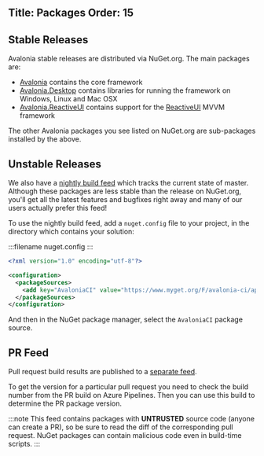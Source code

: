 Title: Packages
Order: 15
---

## Stable Releases

Avalonia stable releases are distributed via NuGet.org. The main packages are:

- [Avalonia](https://www.nuget.org/packages/Avalonia/) contains the core framework
- [Avalonia.Desktop](https://www.nuget.org/packages/Avalonia.Desktop/) contains libraries for running the framework on Windows, Linux and Mac OSX
- [Avalonia.ReactiveUI](https://www.nuget.org/packages/Avalonia.ReactiveUI/) contains support for the [ReactiveUI](https://reactiveui.net/) MVVM framework

The other Avalonia packages you see listed on NuGet.org are sub-packages installed by the above.

## Unstable Releases

We also have a [nightly build feed](https://www.myget.org/F/avalonia-ci/api/v2) which tracks the current state of master. Although these packages are less stable than the release on NuGet.org, you'll get all the latest features and bugfixes right away and many of our users actually prefer this feed!

To use the nightly build feed, add a `nuget.config` file to your project, in the directory which contains your solution:

:::filename
nuget.config
:::
```xml
<?xml version="1.0" encoding="utf-8"?>

<configuration>
  <packageSources>
    <add key="AvaloniaCI" value="https://www.myget.org/F/avalonia-ci/api/v2" />
  </packageSources>
</configuration>
```

And then in the NuGet package manager, select the `AvaloniaCI` package source.

## PR Feed

Pull request build results are published to a [separate feed](https://www.myget.org/F/avalonia-prs/api/v3/index.json).

To get the version for a particular pull request you need to check the build number from the PR build on Azure Pipelines. Then you can use this build to determine the PR package version.

:::note
This feed contains packages with **UNTRUSTED** source code (anyone can create a PR), so be sure to read the diff of the corresponding pull request. NuGet packages can contain malicious code even in build-time scripts.
:::
